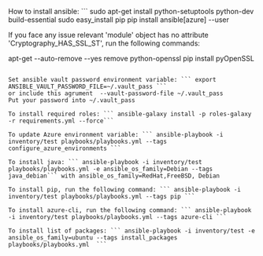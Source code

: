How to install ansible: ```
sudo apt-get install python-setuptools python-dev build-essential
sudo easy_install pip
pip install ansible[azure] --user

If you face any issue relevant 'module' object has no attribute 'Cryptography_HAS_SSL_ST', run the following commands:

apt-get --auto-remove --yes remove python-openssl
pip install pyOpenSSL
```

Set ansible vault password environment variable: ``` export ANSIBLE_VAULT_PASSWORD_FILE=~/.vault_pass ```
or include this agrument  --vault-password-file ~/.vault_pass
Put your password into ~/.vault_pass

To install required roles: ``` ansible-galaxy install -p roles-galaxy -r requirements.yml --force``` 

To update Azure environment variable: ``` ansible-playbook -i inventory/test playbooks/playbooks.yml --tags configure_azure_environments ```

To install java: ``` ansible-playbook -i inventory/test playbooks/playbooks.yml -e ansible_os_family=Debian --tags java_debian``` with ansible_os_family=RedHat,FreeBSD, Debian

To install pip, run the following command: ``` ansible-playbook -i inventory/test playbooks/playbooks.yml --tags pip ```

To install azure-cli, run the following command: ``` ansible-playbook -i inventory/test playbooks/playbooks.yml --tags azure-cli ```

To install list of packages: ``` ansible-playbook -i inventory/test -e ansible_os_family=ubuntu --tags install_packages playbooks/playbooks.yml  ```